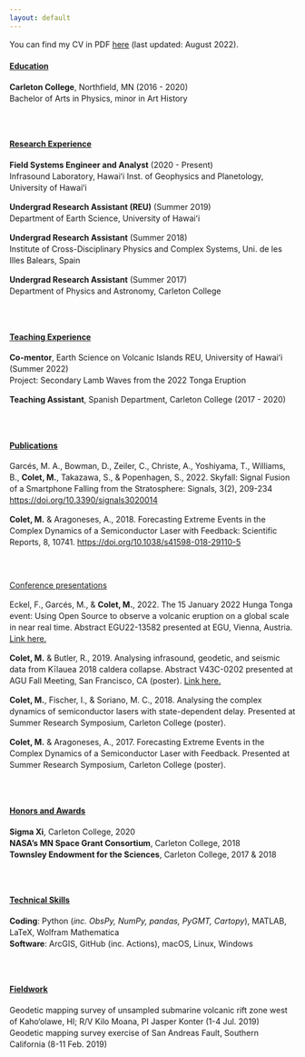 ```yaml
---
layout: default
---
```


You can find my CV in PDF [here](Meritxell_Colet_CV_PDF.pdf) (last updated: August 2022).

<style type="text/css"> 
p{ 
  line-height: 20px; //you can set the line height here 
  text-align: justify;
  text-justify: inter-word;
} 
</style>


<h4><u>Education</u></h4>
<p>
<strong>Carleton College</strong>, Northfield, MN (2016 - 2020)<br>
Bachelor of Arts in Physics, minor in Art History
</p>

<br style="line-height:2">

<h4><u>Research Experience</u></h4>
<p>
<strong>Field Systems Engineer and Analyst</strong> (2020 - Present)<br>
Infrasound Laboratory, Hawaiʻi Inst. of Geophysics and Planetology, University of Hawaiʻi<br>
</p>

<p>
<strong>Undergrad Research Assistant (REU)</strong> (Summer 2019)<br>
Department of Earth Science, University of Hawaiʻi<br>
</p>

<p>
<strong>Undergrad Research Assistant</strong> (Summer 2018)<br>
Institute of Cross-Disciplinary Physics and Complex Systems, Uni. de les Illes Balears, Spain<br>
</p>

<p>
<strong>Undergrad Research Assistant</strong> (Summer 2017)<br>
Department of Physics and Astronomy, Carleton College
</p>
<br style="line-height:2">

<h4><u>Teaching Experience</u></h4>
<p>
<strong>Co-mentor</strong>, Earth Science on Volcanic Islands REU, University of Hawaiʻi (Summer 2022)<br>
Project: Secondary Lamb Waves from the 2022 Tonga Eruption
</p>

<p>
<strong>Teaching Assistant</strong>, Spanish Department, Carleton College (2017 - 2020)<br>
</p>

<br style="line-height:2">

<h4><u>Publications</u></h4>
<p>
Garcés, M. A., Bowman, D., Zeiler, C., Christe, A., Yoshiyama, T., Williams, B., 
<strong>Colet, M.</strong>, Takazawa, S., & Popenhagen, S., 2022. Skyfall: Signal Fusion of a Smartphone Falling from 
the Stratosphere: Signals, 3(2), 209-234
<a href="https://www.mdpi.com/2624-6120/3/2/14/htm">https://doi.org/10.3390/signals3020014</a>
</p>

<p>
<strong>Colet, M.</strong> & Aragoneses, A., 2018. Forecasting Extreme Events in the Complex Dynamics of a Semiconductor 
Laser with Feedback: Scientific Reports, 8, 10741.
<a href="https://www.nature.com/articles/s41598-018-29110-5">https://doi.org/10.1038/s41598-018-29110-5</a>
</p>

<br style="line-height:2">
<p><u>Conference presentations</u></p>

<p>
Eckel, F., Garcés, M., & <strong>Colet, M.</strong>, 2022. The 15 January 2022 Hunga Tonga event: Using 
Open Source to observe a volcanic eruption on a global scale in near real time. Abstract EGU22-13582 presented at EGU,
Vienna, Austria. <a href="https://meetingorganizer.copernicus.org/EGU22/EGU22-13582.html">Link here.</a>
</p>


<p>
<strong>Colet, M.</strong> & Butler, R., 2019. Analysing infrasound, geodetic, and seismic data from 
Kīlauea 2018 caldera collapse. Abstract V43C-0202 presented at AGU Fall Meeting, San Francisco, CA (poster).
<a href="https://ui.adsabs.harvard.edu/abs/2019AGUFM.V43C0202C/abstract">Link here.</a>
</p>

<p>
<strong>Colet, M.</strong>, Fischer, I., & Soriano, M. C., 2018. Analysing the complex dynamics of
semiconductor lasers with state-dependent delay. Presented at Summer Research Symposium, Carleton College (poster).
</p>

<p>
<strong>Colet, M.</strong> & Aragoneses, A., 2017. Forecasting Extreme Events in the Complex Dynamics 
of a Semiconductor Laser with Feedback. Presented at Summer Research Symposium, Carleton College (poster).
</p>

<br style="line-height:2">

<h4><u>Honors and Awards</u></h4>

<p>
<strong>Sigma Xi</strong>, Carleton College, 2020 <br>
<strong>NASA’s MN Space Grant Consortium</strong>, Carleton College, 2018 <br>
<strong>Townsley Endowment for the Sciences</strong>, Carleton College, 2017 & 2018 <br>
</p>

<br style="line-height:2">

<h4><u>Technical Skills</u></h4>
<p>
<strong>Coding</strong>: Python (<em>inc. ObsPy, NumPy, pandas, PyGMT, Cartopy</em>), MATLAB, LaTeX, Wolfram Mathematica <br>
<strong>Software</strong>: ArcGIS, GitHub (inc. Actions), macOS, Linux, Windows
</p>

<br style="line-height:2">

<h4><u>Fieldwork</u></h4>
<p>
Geodetic mapping survey of unsampled submarine volcanic rift zone west of Kaho‘olawe, HI; R/V Kilo Moana, PI Jasper 
Konter (1-4 Jul. 2019) <br>
Geodetic mapping survey exercise of San Andreas Fault, Southern California (8-11 Feb. 2019)
</p>

<br style="line-height:3">




